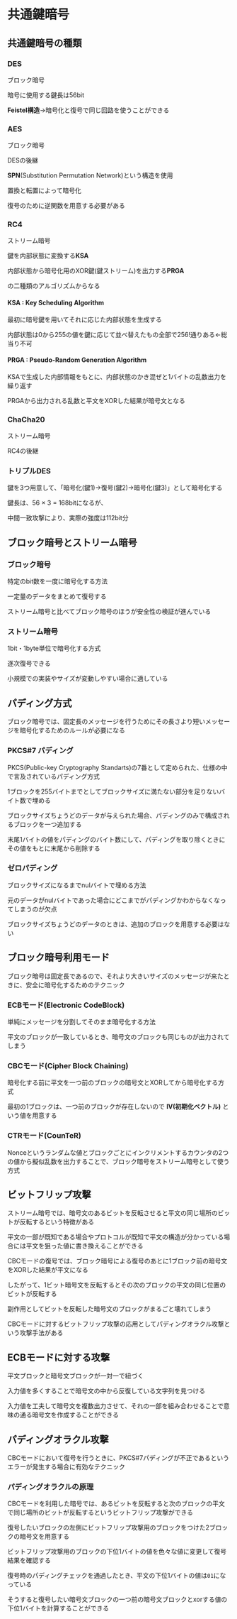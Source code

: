 # 共通鍵暗号

## 共通鍵暗号の種類

### DES

ブロック暗号

暗号に使用する鍵長は56bit

**Feistel構造**→暗号化と復号で同じ回路を使うことができる

### AES

ブロック暗号

DESの後継

**SPN**(Substitution Permutation Network)という構造を使用

置換と転置によって暗号化

復号のために逆関数を用意する必要がある

### RC4

ストリーム暗号

鍵を内部状態に変換する**KSA**

内部状態から暗号化用のXOR鍵(鍵ストリーム)を出力する**PRGA**

の二種類のアルゴリズムからなる

#### KSA : Key Scheduling Algorithm

最初に暗号鍵を用いてそれに応じた内部状態を生成する

内部状態は0から255の値を鍵に応じて並べ替えたもの全部で256!通りある←総当り不可

#### PRGA : Pseudo-Random Generation Algorithm

KSAで生成した内部情報をもとに、内部状態のかき混ぜと1バイトの乱数出力を繰り返す

PRGAから出力される乱数と平文をXORした結果が暗号文となる

### ChaCha20

ストリーム暗号

RC4の後継

### トリプルDES

鍵を3つ用意して、「暗号化(鍵1)→復号(鍵2)→暗号化(鍵3)」として暗号化する

鍵長は、56 × 3 = 168bitになるが、

中間一致攻撃により、実際の強度は112bit分

## ブロック暗号とストリーム暗号

### ブロック暗号

特定のbit数を一度に暗号化する方法

一定量のデータをまとめて復号する

ストリーム暗号と比べてブロック暗号のほうが安全性の検証が進んでいる

### ストリーム暗号

1bit・1byte単位で暗号化する方式

逐次復号できる

小規模での実装やサイズが変動しやすい場合に適している

## パディング方式

ブロック暗号では、固定長のメッセージを行うためにその長さより短いメッセージを暗号化するためのルールが必要になる

### PKCS#7 パディング

PKCS(Public-key Cryptography Standarts)の7番として定められた、仕様の中で言及されているパディング方式

1ブロックを255バイトまでとしてブロックサイズに満たない部分を足りないバイト数で埋める

ブロックサイズちょうどのデータが与えられた場合、パディングのみで構成されるブロックを一つ追加する

末尾1バイトの値をパディングのバイト数にして、パディングを取り除くときにその値をもとに末尾から削除する

### ゼロパディング

ブロックサイズになるまでnulバイトで埋める方法

元のデータがnulバイトであった場合にどこまでがパディングかわからなくなってしまうのが欠点

ブロックサイズちょうどのデータのときは、追加のブロックを用意する必要はない

## ブロック暗号利用モード

ブロック暗号は固定長であるので、それより大きいサイズのメッセージが来たときに、安全に暗号化するためのテクニック

### ECBモード(Electronic CodeBlock)

単純にメッセージを分割してそのまま暗号化する方法

平文のブロックが一致しているとき、暗号文のブロックも同じものが出力されてしまう

### CBCモード(Cipher Block Chaining)

暗号化する前に平文を一つ前のブロックの暗号文とXORしてから暗号化する方式

最初の1ブロックは、一つ前のブロックが存在しないので **IV(初期化ベクトル)** という値を用意する

### CTRモード(CounTeR)

Nonceというランダムな値とブロックごとにインクリメントするカウンタの2つの値から擬似乱数を出力することで、ブロック暗号をストリーム暗号として使う方式

## ビットフリップ攻撃

ストリーム暗号では、暗号文のあるビットを反転させると平文の同じ場所のビットが反転するという特徴がある

平文の一部が既知である場合やプロトコルが既知で平文の構造が分かっている場合には平文を狙った値に書き換えることができる

CBCモードの復号では、ブロック暗号による復号のあとに1ブロック前の暗号文をXORした結果が平文になる

したがって、1ビット暗号文を反転するとその次のブロックの平文の同じ位置のビットが反転する

副作用としてビットを反転した暗号文のブロックがまるごと壊れてしまう

CBCモードに対するビットフリップ攻撃の応用としてパディングオラクル攻撃という攻撃手法がある

## ECBモードに対する攻撃

平文ブロックと暗号文ブロックが一対一で紐づく

入力値を多くすることで暗号文の中から反復している文字列を見つける

入力値を工夫して暗号文を複数出力させて、それの一部を組み合わせることで意味の通る暗号文を作成することができる

## パディングオラクル攻撃

CBCモードにおいて復号を行うときに、PKCS#7パディングが不正であるというエラーが発生する場合に有効なテクニック

### パディングオラクルの原理

CBCモードを利用した暗号では、あるビットを反転すると次のブロックの平文で同じ場所のビットが反転するというビットフリップ攻撃ができる

復号したいブロックの左側にビットフリップ攻撃用のブロックをつけた2ブロックの暗号文を用意する

ビットフリップ攻撃用のブロックの下位1バイトの値を色々な値に変更して復号結果を確認する

復号時のパディングチェックを通過したとき、平文の下位1バイトの値は``01``になっている

そうすると復号したい暗号文ブロックの一つ前の暗号文ブロックとxorする値の下位1バイトを計算することができる


